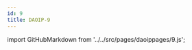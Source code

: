 ```yaml
---
id: 9
title: DAOIP-9
---
```


import GitHubMarkdown from '../../src/pages/daoippages/9.js';

<GitHubMarkdown />
